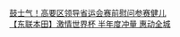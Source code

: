   
[鼓士气！高要区领导省运会赛前慰问参赛健儿](http://www.dianyue.me/archives/342/bm3mcfjmssmxs2ru/)  
[【东联本田】激情世界杯 半年度冲量 惠动全城](http://www.dianyue.me/archives/190/9wabuibiy5hzws2t/)